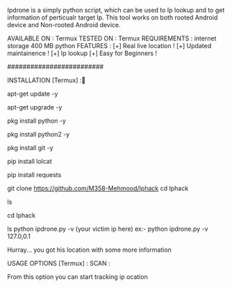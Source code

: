 Ipdrone is a simply python script, which can be used to Ip lookup and to get information of perticualr target Ip. This tool works on both rooted Android device and Non-rooted Android device.


AVAILABLE ON :
Termux
TESTED ON :
Termux
REQUIREMENTS :
internet
storage 400 MB
python
FEATURES :
[+] Real live location !
[+] Updated maintainence !
[+] Ip lookup
[+] Easy for Beginners !

#########################

INSTALLATION [Termux] :🔰


apt-get update -y

apt-get upgrade -y

pkg install python -y

pkg install python2 -y

pkg install git -y

pip install lolcat

pip install requests

git clone https://github.com/M358-Mehmood/Iphack
cd Iphack

ls

cd Iphack

ls
python ipdrone.py -v (your victim ip here)
ex:- python ipdrone.py -v 127.0,0.1

Hurray... you got his location with some more information

USAGE OPTIONS [Termux] :
SCAN :

From this option you can start tracking ip ocation
